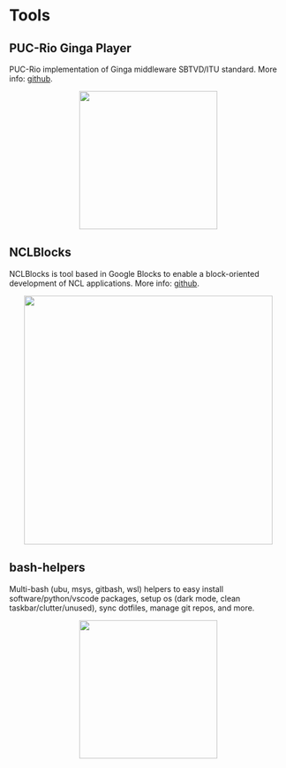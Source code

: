 # Tools

## PUC-Rio Ginga Player

PUC-Rio implementation of Ginga middleware SBTVD/ITU standard. More info: [github](http://github.com/telemidia/ginga).

<p align="center">
<img src="https://upload.wikimedia.org/wikipedia/commons/c/ce/Ginga_Middleware_Logo.png" width="250"/>
</p>

## NCLBlocks

NCLBlocks is tool based in Google Blocks to enable a block-oriented development of NCL applications. More info: [github](https://github.com/TeleMidia/nclblocks).

<p align="center">
<img src="https://github.com/TeleMidia/nclblocks/raw/master/docs/overview1.png" width="450"/>
</p>

## bash-helpers

Multi-bash (ubu, msys, gitbash, wsl) helpers to easy install software/python/vscode packages, setup os (dark mode, clean taskbar/clutter/unused), sync dotfiles, manage git repos, and more. 
 
<p align="center">
<img src="https://raw.githubusercontent.com/alanlivio/bash-helpers/master/logo.svg" width="250"/>
</p>
